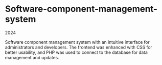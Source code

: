 # Software-component-management-system

2024

Software component management system with an intuitive interface for administrators and developers. 
The frontend was enhanced with CSS for better usability, and PHP was used to connect to the database for data management and updates.
